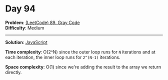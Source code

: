 # Day 94

**Problem**: [(LeetCode) 89. Gray Code](https://leetcode.com/problems/gray-code/)  
**Difficulty**: Medium

---

**Solution**: [JavaScript](../solutions/gray-code.js)

**Time complexity**: O(2^N) since the outer loop runs for `N` iterations and at each iteration, the inner loop runs for `2^(N-1)` iterations.

**Space complexity**: O(1) since we're adding the result to the array we return directly.
